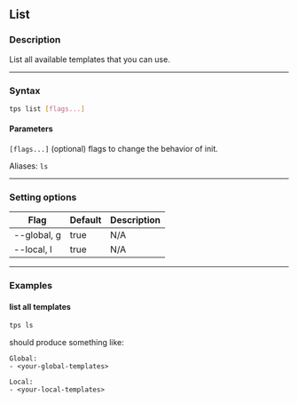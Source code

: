 ## List

### Description

List all available templates that you can use.

---

### Syntax

```bash
tps list [flags...]
```

#### Parameters

`[flags...]` (optional) flags to change the behavior of init.

Aliases: `ls`

---

### Setting options


<table id="list-options">
    <thead>
      <tr>
        <th>Flag</th>
        <th>Default</th>
        <th>Description</th>
      </tr>
    </thead>
    <tbody>
    <tr>
        <td>--global, g</td>
        <td>true</td>
        <td>N/A</td>
      </tr><tr>
        <td>--local, l</td>
        <td>true</td>
        <td>N/A</td>
      </tr>
    </tbody>
</table>


---

### Examples

#### list all templates

```bash
tps ls
```

should produce something like:

```
Global:
- <your-global-templates>

Local:
- <your-local-templates>
```
